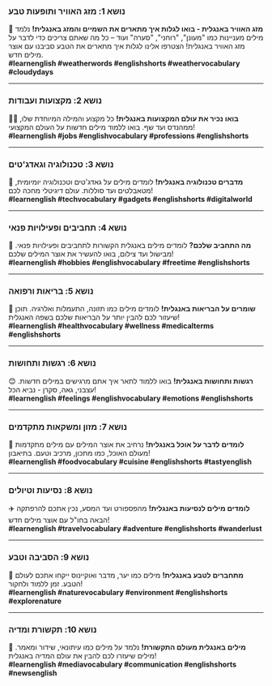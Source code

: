 ### **נושא 1: מזג האוויר ותופעות טבע**
💨 **מזג האוויר באנגלית - בואו לגלות איך מתארים את השמיים והמזג באנגלית!** נלמד מילים מעניינות כמו "מעונן", "רוחני", "סערה" ועוד – כל מה שאתם צריכים כדי לדבר על מזג האוויר באנגלית! הצטרפו אלינו לגלות איך מתארים את הטבע סביבנו עם אוצר מילים חדש.  
**#learnenglish #weatherwords #englishshorts #weathervocabulary #cloudydays**

---

### **נושא 2: מקצועות ועבודות**
👩‍💼 **בואו נכיר את עולם המקצועות באנגלית!** כל מקצוע והמילה המיוחדת שלו, ממהנדס ועד שף. בואו ללמוד מילים חדשות על העולם המקצועי!  
**#learnenglish #jobs #englishvocabulary #professions #englishshorts**

---

### **נושא 3: טכנולוגיה וגאדג'טים**
📱 **מדברים טכנולוגיה באנגלית!** לומדים מילים על גאדג'טים וטכנולוגיה יומיומית, מטאבלטים ועד סוללות. עולם דיגיטלי מחכה לכם!  
**#learnenglish #techvocabulary #gadgets #englishshorts #digitalworld**

---

### **נושא 4: תחביבים ופעילויות פנאי**
🎨 **מה התחביב שלכם?** לומדים מילים באנגלית הקשורות לתחביבים ופעילויות פנאי. מבישול ועד צילום, בואו להעשיר את אוצר המילים שלכם!  
**#learnenglish #hobbies #englishvocabulary #freetime #englishshorts**

---

### **נושא 5: בריאות ורפואה**
💪 **שומרים על הבריאות באנגלית!** לומדים מילים כמו תזונה, התעמלות ואלרגיה. תוכן שיעזור לכם להבין יותר על הבריאות שלכם בשפה האנגלית!  
**#learnenglish #healthvocabulary #wellness #medicalterms #englishshorts**

---

### **נושא 6: רגשות ותחושות**
😊 **רגשות ותחושות באנגלית!** בואו ללמוד לתאר איך אתם מרגישים במילים חדשות. עצבני, גאה, סקרן - נביא הכל!  
**#learnenglish #feelings #englishvocabulary #emotions #englishshorts**

---

### **נושא 7: מזון ומשקאות מתקדמים**
🍲 **לומדים לדבר על אוכל באנגלית!** נרחיב את אוצר המילים עם מילים מתקדמות מעולם האוכל, כמו מתכון, מרכיב וטעם. בתיאבון!  
**#learnenglish #foodvocabulary #cuisine #englishshorts #tastyenglish**

---

### **נושא 8: נסיעות וטיולים**
✈️ **לומדים מילים לנסיעות באנגלית!** מהפספורט ועד המסע, נכין אתכם להרפתקה הבאה בחו"ל עם אוצר מילים חדש!  
**#learnenglish #travelvocabulary #adventure #englishshorts #wanderlust**

---

### **נושא 9: הסביבה וטבע**
🌳 **מתחברים לטבע באנגלית!** מילים כמו יער, מדבר ואוקיינוס ייקחו אתכם לעולם הטבע. זמן ללמוד ולחקור!  
**#learnenglish #naturevocabulary #environment #englishshorts #explorenature**

---

### **נושא 10: תקשורת ומדיה**
📰 **מילים באנגלית מעולם התקשורת!** נלמד על מילים כמו עיתונאי, שידור ומאמר. מילים שיעזרו לכם להבין את עולם המדיה באנגלית!  
**#learnenglish #mediavocabulary #communication #englishshorts #newsenglish**